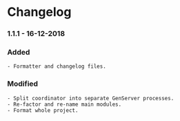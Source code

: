 # Changelog

### 1.1.1 - 16-12-2018
### Added
    - Formatter and changelog files.
### Modified
    - Split coordinator into separate GenServer processes.
    - Re-factor and re-name main modules.
    - Format whole project.
